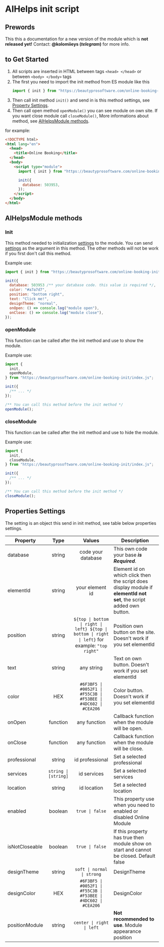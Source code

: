 # AIHelps init script

## Prewords

This this a documentation for a new version of the module which is **not released
yet!** Contact: **@kolomiieys (_telegram_)** for more info.

## to Get Started

1. All scripts are inserted in HTML between tags `<head> </head>` or between
   `<body> </body>` tags
2. The first you need to import the init method from ES module like this
   ```js
   import { init } from "https://beautyprosoftware.com/online-booking-init/index.js";
   ```
3. Then call init method `init()` and send in is this method settings, see
   [Property Settings](#setting).
4. Then call open method `openModule()` you can see module on own site. If you
   want close module call `closeModule()`, More informations about method, see
   [AIHelpsModule methods](#AIHelpsModule).

for example:

```html
<!DOCTYPE html>
<html lang="en">
  <head>
    <title>Online Booking</title>
  </head>
  <body>
    <script type="module">
      import { init } from "https://beautyprosoftware.com/online-booking-init/index.js";

      init({
        database: 503953,
      });
    </script>
  </body>
</html>
```

## AIHelpsModule methods <a name="AIHelpsModule"></a>

### Init

This method needed to initialization [settings](#setting) to the module. You can
send [settings](#setting) as the argument in this method. The other methods will
not be work if you first don't call this method.

Example use:

```js
import { init } from "https://beautyprosoftware.com/online-booking-init/index.js";

init({
  database: 503953 /** your database code. this value is required */,
  color: "#a7a7d7",
  position: "bottom right",
  text: "Click me!",
  designTheme: "normal",
  onOpen: () => console.log("module open"),
  onClose: () => console.log("module close"),
});
```

### openModule

This function can be called after the init method and use to show the module.

Example use:

```js
import {
  init,
  openModule,
} from "https://beautyprosoftware.com/online-booking-init/index.js";

init({
  /** ... */
});

/** You can call this method before the init method */
openModule();
```

### closeModule

This function can be called after the init method and use to hide the module.

Example use:

```js
import {
  init,
  closeModule,
} from "https://beautyprosoftware.com/online-booking-init/index.js";

init({
  /** ... */
});

/** You can call this method before the init method */
closeModule();
```

## Properties Settings <a name="setting"></a>

The setting is an object this send in init method, see table below
properties settings.

| Property       |         Type         |                                              Values                                              | Description                                                                                                          |
| -------------- | :------------------: | :----------------------------------------------------------------------------------------------: | -------------------------------------------------------------------------------------------------------------------- |
| database       |        string        |                                        code your database                                        | This own code your base **_is Required_**.                                                                           |
| elementId      |        string        |                                         your element id                                          | Element id on which click then the script does display module if **elementId not set**, the script added own button. |
| position       |        string        | `${top \| bottom \| right \| left} ${top \| bottom \| right \| left}` for example: `"top right"` | Position own button on the site. Doesn't work if you set elementId                                                   |
| text           |        string        |                                            any string                                            | Text on own button. Doesn't work if you set elementId                                                                |
| color          |         HEX          |                 `#6F3BF5 \| #0052F1 \| #F55C3B \| #F53BEE \| #4DC602 \| #CEA206`                 | Color button. Doesn't work if you set elementId                                                                      |
| onOpen         |       function       |                                           any function                                           | Callback function when the module will be open.                                                                      |
| onClose        |       function       |                                           any function                                           | Callback function when the module will be close.                                                                     |
| professional   |        string        |                                         id professional                                          | Set a selected professional                                                                                          |
| services       | `string \| [string]` |                                           id services                                            | Set a selected services                                                                                              |
| location       |        string        |                                           id location                                            | Set a selected location                                                                                              |
| enabled        |       boolean        |                                         `true \| false`                                          | This property use when you need to enabled or disabled Online Module                                                 |
| isNotCloseable |       boolean        |                                         `true \| false`                                          | If this property has true then module show on start and cannot be closed. Default false                              |
| designTheme    |        string        |                                    `soft \| normal \| strong`                                    | DesignTheme                                                                                                          |
| designColor    |         HEX          |                 `#6F3BF5 \| #0052F1 \| #F55C3B \| #F53BEE \| #4DC602 \| #CEA206`                 | DesignColor                                                                                                          |
| positionModule |        string        |                                    `center \| right \| left`                                     | **Not recommended to use**. Module appearance position                                                               |
